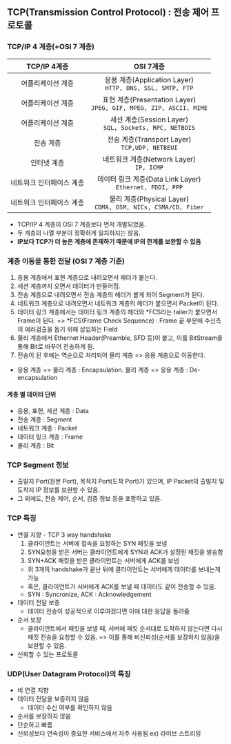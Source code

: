 ## TCP(Transmission Control Protocol) : 전송 제어 프로토콜

### TCP/IP 4 계층(+OSI 7 계층)

|       TCP/IP 4계층       |                              OSI 7계층                               |
| :----------------------: | :------------------------------------------------------------------: |
|    어플리케이션 계층     |     응용 계층(Application Layer)<br>`HTTP, DNS, SSL, SMTP, FTP`      |
|    어플리케이션 계층     | 표현 계층(Presentation Layer)<br>`JPEG, GIF, MPEG, ZIP, ASCII, MIME` |
|    어플리케이션 계층     |       세션 계층(Session Layer)<br>`SQL, Sockets, RPC, NETBOIS`       |
|        전송 계층         |           전송 계층(Transport Layer)<br>`TCP,UDP, NETBEUI`           |
|       인터넷 계층        |              네트워크 계층(Network Layer)<br>`IP, ICMP`              |
| 네트워크 인터페이스 계층 |      데이터 링크 계층(Data Link Layer)<br>`Ethernet, FDDI, PPP`      |
| 네트워크 인터페이스 계층 |    물리 계층(Physical Layer)<br>`CDMA, GSM, NICs, CSMA/CD, Fiber`    |

- TCP/IP 4 계층이 OSI 7 계층보다 먼저 개발되었음.
- 두 계층의 나열 부분이 정확하게 일치하지는 않음.
- **IP보다 TCP가 더 높은 계층에 존재하기 때문에 IP의 한계를 보완할 수 있음**

### 계층 이동을 통한 전달 (OSI 7 계층 기준)

1. 응용 계층에서 표현 계층으로 내려오면서 헤더가 붙는다.
2. 세션 계층까지 오면서 데이터가 만들어짐.
3. 전송 계층으로 내려오면서 전송 계층의 헤더가 붙게 되어 Segment가 된다.
4. 네트워크 계층으로 내려오면서 네트워크 계층의 헤더가 붙으면서 Packet이 된다.
5. 데이터 링크 계층에서는 데이터 링크 계층의 헤더와 *FCS라는 tailer가 붙으면서 Frame이 된다.
   => *FCS(Frame Check Sequence) : Frame 끝 부분에 수신측의 에러검출을 돕기 위해 삽입하는 Field
6. 물리 계층에서 Ethernet Header(Preamble, SFD 등)이 붙고, 이를 BitStream을 통해 Bit로 바꾸어 전송하게 됨.
7. 전송이 된 후에는 역순으로 처리되어 물리 계층 => 응용 계층으로 이동한다.

- 응용 계층 => 물리 계층 : Encapsulation. 물리 계층 => 응용 계층 : De-encapsulation

#### 계층 별 데이터 단위

- 응용, 표현, 세션 계층 : Data
- 전송 계층 : Segment
- 네트워크 계층 : Packet
- 데이터 링크 계층 : Frame
- 물리 계층 : Bit

### TCP Segment 정보

- 출발지 Port(원본 Port), 목적지 Port(도착 Port)가 있으며, IP Packet의 출발지 및 도착지 IP 정보를 보완할 수 있음.
- 그 외에도, 전송 제어, 순서, 검증 정보 등을 포함하고 있음.

### TCP 특징

- 연결 지향 - TCP 3 way handshake
  1.  클라이언트는 서버에 접속을 요청하는 SYN 패킷을 보냄
  2.  SYN요청을 받은 서버는 클라이언트에게 SYN과 ACK가 설정된 패킷을 발송함
  3.  SYN+ACK 패킷을 받은 클라이언트는 서버에게 ACK를 보냄
  - 위 3개의 handshake가 끝난 뒤에 클라이언트는 서버에게 데이터를 보내는게 가능
  - 혹은, 클라이언트가 서버에게 ACK를 보낼 때 데이터도 같이 전송할 수 있음.
  - SYN : Syncronize, ACK : Acknowledgement
- 데이터 전달 보증
  - 데이터 전송이 성공적으로 이루여졌다면 이에 대한 응답을 돌려줌
- 순서 보장
  - 클라이언트에서 패킷을 보낼 때, 서버에 패킷 순서대로 도착하지 않는다면 다시 패킷 전송을 요청할 수 있음.
    => 이를 통해 비신뢰성(순서를 보장하지 않음)을 보완할 수 있음.
- 신뢰할 수 있는 프로토콜

### UDP(User Datagram Protocol)의 특징

- 비 연결 지향
- 데이터 전달을 보증하지 않음
  - 데이터 수신 여부를 확인하지 않음
- 순서를 보장하지 않음
- 단순하고 빠름
- 신뢰성보다 연속성이 중요한 서비스에서 자주 사용됨
  ex) 라이브 스트리밍
